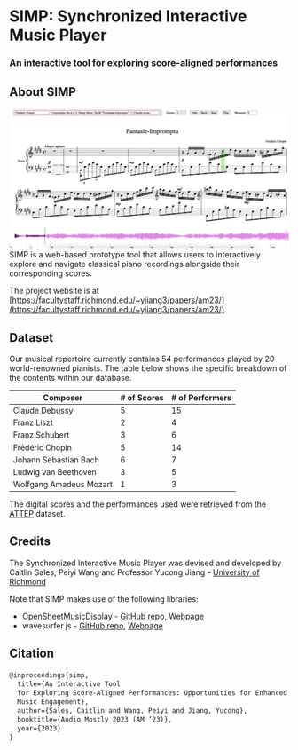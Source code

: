 # SIMP: Synchronized Interactive Music Player 
### An interactive tool for exploring score-aligned performances

## About SIMP
![Webpage](interface-chopin.png)
SIMP is a web-based prototype tool that allows users to interactively explore and navigate classical piano recordings alongside their corresponding scores.

The project website is at [https://facultystaff.richmond.edu/~yjiang3/papers/am23/](https://facultystaff.richmond.edu/~yjiang3/papers/am23/).

## Dataset
Our musical repertoire currently contains 54 performances played by 20 world-renowned pianists. The table below shows the specific breakdown of the contents within our database.

|Composer|# of Scores|# of Performers|
|--------|-----------|---------------|
|Claude Debussy|5|15|
|Franz Liszt|2|4|
|Franz Schubert|3|6|
|Frédéric Chopin|5|14|
|Johann Sebastian Bach|6|7|
|Ludwig van Beethoven|3|5|
|Wolfgang Amadeus Mozart|1|3|

The digital scores and the performances used were retrieved from the [ATTEP](https://github.com/BetsyTang/ATEPP) dataset.

## Credits
The Synchronized Interactive Music Player was devised and developed by Caitlin Sales, Peiyi Wang and Professor Yucong Jiang - [University of Richmond](https://www.richmond.edu/)

Note that SIMP makes use of the following libraries:
* OpenSheetMusicDisplay - [GitHub repo](https://github.com/opensheetmusicdisplay/opensheetmusicdisplay), [Webpage](https://opensheetmusicdisplay.org/)
* wavesurfer.js - [GitHub repo](https://github.com/katspaugh/wavesurfer.js), [Webpage](https://wavesurfer-js.org/)

## Citation

```
@inproceedings{simp,
  title={An Interactive Tool
  for Exploring Score-Aligned Performances: Opportunities for Enhanced
  Music Engagement},
  author={Sales, Caitlin and Wang, Peiyi and Jiang, Yucong},
  booktitle={Audio Mostly 2023 (AM ’23)},
  year={2023}
}
```
